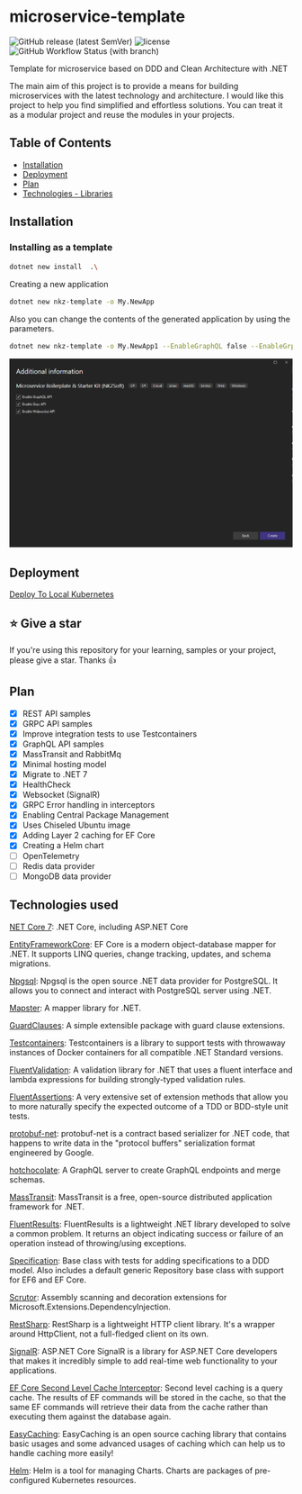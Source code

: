 # microservice-template

![GitHub release (latest SemVer)](https://img.shields.io/github/v/release/nkz-soft/microservice-template?style=flat-square)
![license](https://img.shields.io/github/license/nkz-soft/microservice-template?style=flat-square)
![GitHub Workflow Status (with branch)](https://img.shields.io/github/actions/workflow/status/nkz-soft/microservice-template/build.yaml)

Template for microservice based on DDD and Clean Architecture with .NET

The main aim of this project is to provide a means for building microservices with the latest technology and architecture.
I would like this project to help you find simplified and effortless solutions. You can treat it as a modular project and reuse the modules in your projects.

## Table of Contents

- [Installation](#installation)
- [Deployment](#deployment)
- [Plan](#plan)
- [Technologies - Libraries](#technologies-used)

## Installation

### Installing as a template

```bash
dotnet new install  .\ 
```

Creating a new application

```bash
dotnet new nkz-template -o My.NewApp
```
Also you can change the contents of the generated application by using the parameters.

```bash
dotnet new nkz-template -o My.NewApp1 --EnableGraphQL false --EnableGrpc false --EnableSignalR false 
```

![image](https://raw.githubusercontent.com/nkz-soft/microservice-template/main/.github/images/2023-01-15_13-32-15.png)

## Deployment

[Deploy To Local Kubernetes](./deployment/k8s/README.md)

## ⭐ Give a star

If you're using this repository for your learning, samples or your project, please give a star. Thanks :+1:

## Plan

- [x] REST API samples
- [x] GRPC API samples
- [x] Improve integration tests to use Testcontainers
- [x] GraphQL API samples
- [x] MassTransit and RabbitMq
- [x] Minimal hosting model
- [x] Migrate to .NET 7
- [x] HealthCheck
- [x] Websocket (SignalR) 
- [x] GRPC Error handling in interceptors
- [x] Enabling Central Package Management
- [x] Uses Chiseled Ubuntu image
- [x] Adding Layer 2 caching for EF Core
- [x] Creating a Helm chart
- [ ] OpenTelemetry
- [ ] Redis data provider
- [ ] MongoDB data provider

## Technologies used

[NET Core 7](https://dotnet.microsoft.com/en-us/download/dotnet/7.0): .NET Core, including ASP.NET Core

[EntityFrameworkCore](https://github.com/dotnet/efcore): EF Core is a modern object-database mapper for .NET. It supports LINQ queries, change tracking, updates, and schema migrations.

[Npgsql](https://github.com/npgsql/npgsql): Npgsql is the open source .NET data provider for PostgreSQL. It allows you to connect and interact with PostgreSQL server using .NET.

[Mapster](https://github.com/MapsterMapper/Mapster): A mapper library for .NET.

[GuardClauses](https://github.com/ardalis/GuardClauses): A simple extensible package with guard clause extensions.

[Testcontainers](https://github.com/testcontainers/testcontainers-dotnet): Testcontainers is a library to support tests with throwaway instances of Docker containers for all compatible .NET Standard versions.

[FluentValidation](https://github.com/FluentValidation/FluentValidation): A validation library for .NET that uses a fluent interface and lambda expressions for building strongly-typed validation rules.

[FluentAssertions](https://github.com/fluentassertions/fluentassertions): A very extensive set of extension methods that allow you to more naturally specify the expected outcome of a TDD or BDD-style unit tests.

[protobuf-net](https://github.com/protobuf-net/protobuf-net): protobuf-net is a contract based serializer for .NET code, that happens to write data in the "protocol buffers" serialization format engineered by Google.

[hotchocolate](https://github.com/ChilliCream/hotchocolate): A GraphQL server to create GraphQL endpoints and merge schemas.

[MassTransit](https://github.com/MassTransit/MassTransit): MassTransit is a free, open-source distributed application framework for .NET.

[FluentResults](https://github.com/altmann/FluentResults): FluentResults is a lightweight .NET library developed to solve a common problem. It returns an object indicating success or failure of an operation instead of throwing/using exceptions.

[Specification](https://github.com/ardalis/Specification): Base class with tests for adding specifications to a DDD model. Also includes a default generic Repository base class with support for EF6 and EF Core.

[Scrutor](https://github.com/khellang/Scrutor): Assembly scanning and decoration extensions for Microsoft.Extensions.DependencyInjection.

[RestSharp](https://github.com/restsharp/RestSharp): RestSharp is a lightweight HTTP client library. It's a wrapper around HttpClient, not a full-fledged client on its own.

[SignalR](https://github.com/dotnet/aspnetcore/tree/main/src/SignalR): ASP.NET Core SignalR is a library for ASP.NET Core developers that makes it incredibly simple to add real-time web functionality to your applications.

[EF Core Second Level Cache Interceptor](https://github.com/VahidN/EFCoreSecondLevelCacheInterceptor): Second level caching is a query cache. The results of EF commands will be stored in the cache, so that the same EF commands will retrieve their data from the cache rather than executing them against the database again.

[EasyCaching](https://github.com/dotnetcore/EasyCaching): EasyCaching is an open source caching library that contains basic usages and some advanced usages of caching which can help us to handle caching more easily!

[Helm](https://github.com/helm/helm): Helm is a tool for managing Charts. Charts are packages of pre-configured Kubernetes resources.
